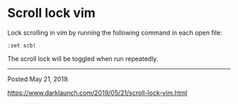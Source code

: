 # Scroll lock vim

Lock scrolling in vim by running the following command in each open file:

```
:set scb!
```

The scroll lock will be toggled when run repeatedly.

---

Posted May 21, 2019.

https://www.darklaunch.com/2019/05/21/scroll-lock-vim.html